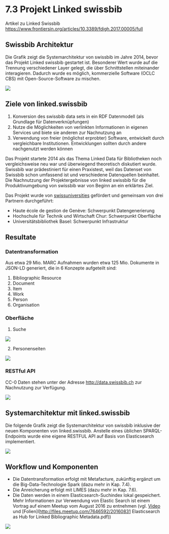 # 7.3 Projekt Linked swissbib

Artikel zu Linked Swissbib
https://www.frontiersin.org/articles/10.3389/fdigh.2017.00005/full

## Swissbib Architektur

Die Grafik zeigt die Systemarchitektur von swissbib im Jahre 2014, bevor das Projekt Linked swissbib gestartet ist. Besonderer Wert wurde auf die Trennung verschiedener Layer gelegt, die über Schnittstellen miteinander interagieren. Dadurch wurde es möglich, kommerzielle Software (OCLC CBS) mit Open-Source-Software zu mischen.

[![](/images/linked-swissbib-01-ausgangslage.png)](https://raw.githubusercontent.com/felixlohmeier/kurs-bibliotheks-und-archivinformatik/master/images/linked-swissbib-01-ausgangslage.png)

## Ziele von linked.swissbib

1. Konversion des swissbib data sets in ein RDF Datenmodell (als Grundlage für Datenverknüpfungen)
2. Nutze die Möglichkeiten von verlinkten Informationen in eigenen Services und biete sie anderen zur Nachnutzung an
3. Verwendung von freier (möglichst erprobter) Software, entwickelt durch vergleichbare Institutionen. Entwicklungen sollten durch andere nachgenutzt werden können

Das Projekt startete 2014 als das Thema Linked Data für Bibliotheken noch vergleichsweise neu war und überwiegend theoretisch diskutiert wurde. Swissbib war prädestiniert für einen Praxistest, weil das Datenset von Swissbib schon umfassend ist und verschiedene Datenquellen beinhaltet. Die Nachnutzung der Projektergebnisse von linked swissbib für die Produktivumgebung von swissbib war von Beginn an ein erklärtes Ziel.

Das Projekt wurde von [swissuniversities](https://www.swissuniversities.ch) gefördert und gemeinsam von drei Partnern durchgeführt:
* Haute école de gestion de Genève: Schwerpunkt Datengenerierung
* Hochschule für Technik und Wirtschaft Chur: Schwerpunkt Oberfläche
* Universitätsbibliothek Basel: Schwerpunkt Infrastruktur

## Resultate

### Datentransformation

Aus etwa 29 Mio. MARC Aufnahmen wurden etwa 125 Mio. Dokumente in JSON-LD generiert, die in 6 Konzepte aufgeteilt sind:

1. Bibliographic Resource
2. Document
3. Item
4. Work
5. Person
6. Organisation

### Oberfläche

1. Suche

[![](/images/linked-swissbib-02-suche.png)](https://raw.githubusercontent.com/felixlohmeier/kurs-bibliotheks-und-archivinformatik/master/images/linked-swissbib-02-suche.png)

2. Personenseiten

[![](/images/linked-swissbib-03-personenseite.png)](https://raw.githubusercontent.com/felixlohmeier/kurs-bibliotheks-und-archivinformatik/master/images/linked-swissbib-03-personenseite.png)

### RESTful API

CC-0 Daten stehen unter der Adresse <http://data.swissbib.ch> zur Nachnutzung zur Verfügung.

[![](/images/linked-swissbib-04-api.png)](https://raw.githubusercontent.com/felixlohmeier/kurs-bibliotheks-und-archivinformatik/master/images/linked-swissbib-04-api.png)

## Systemarchitektur mit linked.swissbib

Die folgende Grafik zeigt die Systemarchitektur von swissbib inklusive der neuen Komponenten von linked.swissbib. Anstelle eines üblichen SPARQL-Endpoints wurde eine eigene RESTFUL API auf Basis von Elasticsearch implementiert.

[![](/images/linked-swissbib-05-systemarchitektur.png)](https://raw.githubusercontent.com/felixlohmeier/kurs-bibliotheks-und-archivinformatik/master/images/linked-swissbib-05-systemarchitektur.png)

## Workflow und Komponenten

* Die Datentransformation erfolgt mit Metafacture, zukünftig ergänzt um die Big-Data-Technologie Spark (dazu mehr in Kap. 7.4).
* Die Anreicherung erfolgt mit LIMES (dazu mehr in Kap. 7.6).
* Die Daten werden in einem Elasticsearch-Suchindex lokal gespeichert. Mehr Informationen zur Verwendung von Elastic Search ist einem Vortrag auf einem Meetup vom August 2016 zu entnehmen (vgl. [Video](https://www.elastic.co/videos/elasticsearch-as-hub-for-linked-bibliographic-metadata-zurich-meetup-august-2016) und [Folien](http://files.meetup.com/7646592/20160831 Elasticsearch as Hub for Linked Bibliographic Metadata.pdf))

[![](/images/linked-swissbib-06-workflow.png)](https://raw.githubusercontent.com/felixlohmeier/kurs-bibliotheks-und-archivinformatik/master/images/linked-swissbib-06-workflow.png)
